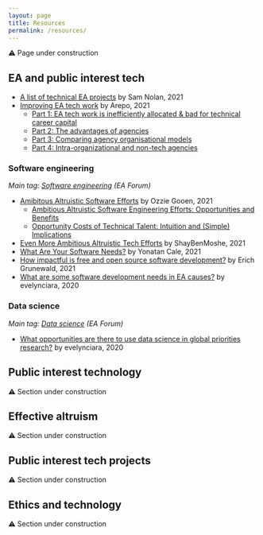 ```yaml
---
layout: page
title: Resources
permalink: /resources/
---
```


:warning: Page under construction

## EA and public interest tech

* [A list of technical EA projects](https://forum.effectivealtruism.org/posts/HGjMPBpAEwEZJswXK/a-list-of-technical-ea-projects) by Sam Nolan, 2021
* [Improving EA tech work](https://forum.effectivealtruism.org/s/fh4kiNZBkcrqKH4LE) by Arepo, 2021
  * [Part 1: EA tech work is inefficiently allocated & bad for technical career capital](https://forum.effectivealtruism.org/s/fh4kiNZBkcrqKH4LE/p/kQ2kwpSkTwekyypKu)
  * [Part 2: The advantages of agencies](https://forum.effectivealtruism.org/s/fh4kiNZBkcrqKH4LE/p/eBdPsvtaXCYbbH5kM)
  * [Part 3: Comparing agency organisational models](https://forum.effectivealtruism.org/s/fh4kiNZBkcrqKH4LE/p/4d7NsFjwn4Nf6XcC9)
  * [Part 4: Intra-organizational and non-tech agencies](https://forum.effectivealtruism.org/s/fh4kiNZBkcrqKH4LE/p/YKqfCnrf3EHFtrJwX)

### Software engineering

_Main tag: [Software engineering](https://forum.effectivealtruism.org/tag/software-engineering) (EA Forum)_

* [Amibitous Altruistic Software Efforts](https://forum.effectivealtruism.org/s/9g2DikiZmbrTJTRRj) by Ozzie Gooen, 2021
  * [Ambitious Altruistic Software Engineering Efforts: Opportunities and Benefits](https://forum.effectivealtruism.org/posts/2ux5xtXWmsNwJDXqb/ambitious-altruistic-software-engineering-efforts)
  * [Opportunity Costs of Technical Talent: Intuition and (Simple) Implications](https://forum.effectivealtruism.org/s/9g2DikiZmbrTJTRRj/p/KbmHk7sJdRtmCgM2m)
* [Even More Ambitious Altruistic Tech Efforts](https://forum.effectivealtruism.org/posts/WmAkGj7JcnAbwxS2C/even-more-ambitious-altruistic-tech-efforts) by ShayBenMoshe, 2021
* [What Are Your Software Needs?](https://forum.effectivealtruism.org/posts/ivaCDwBkQrkXcyeJi/what-are-your-software-needs) by Yonatan Cale, 2021
* [How impactful is free and open source software development?](https://forum.effectivealtruism.org/posts/rfpKuHt8CoBtjykyK/how-impactful-is-free-and-open-source-software-development) by Erich Grunewald, 2021
* [What are some software development needs in EA causes?](https://forum.effectivealtruism.org/posts/ZGDheCSFidyxuWL4f/what-are-some-software-development-needs-in-ea-causes) by evelynciara, 2020

### Data science

_Main tag: [Data science](https://forum.effectivealtruism.org/tag/data-science) (EA Forum)_

* [What opportunities are there to use data science in global priorities research?](https://forum.effectivealtruism.org/posts/rEpXqF79KjErrsDjS/what-opportunities-are-there-to-use-data-science-in-global) by evelynciara, 2020

## Public interest technology

:warning: Section under construction

## Effective altruism

:warning: Section under construction

## Public interest tech projects

:warning: Section under construction

## Ethics and technology

:warning: Section under construction
